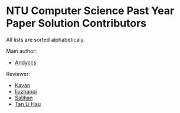 # NTU Computer Science Past Year Paper Solution Contributors

All lists are sorted alphabeticaly.

Main author:

- [Andyccs](https://github.com/Andyccs)

Reviewer:

- [Kavan](https://github.com/kklw)
- [liuzhanqi](https://github.com/liuzhanqi)
- [Salihan](https://github.com/Salihan04)
- [Tan Li Hau](https://github.com/tanhauhau)
